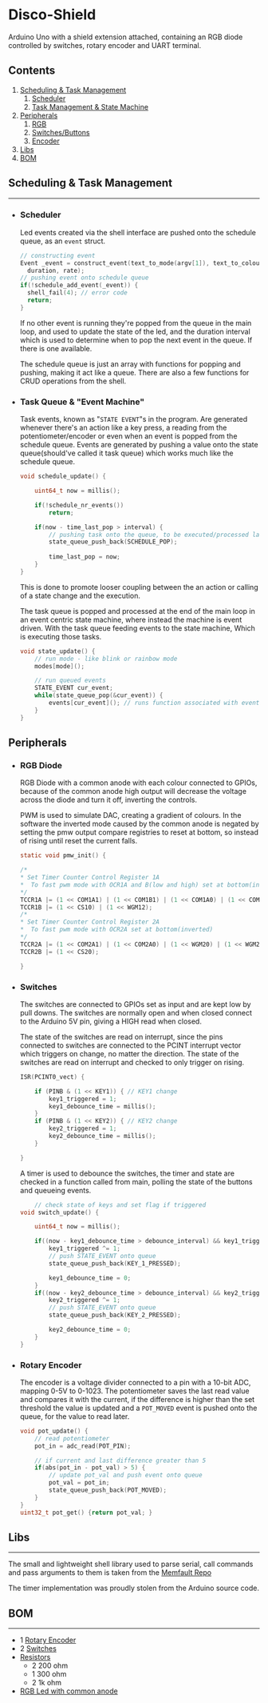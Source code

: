 # Disco-Shield

Arduino Uno with a shield extension attached, containing an RGB diode controlled by switches, rotary encoder and UART terminal.  

## Contents

1. [Scheduling & Task Management](https://github.com/Conhan93/Disco-Shield#scheduling--task-management)
    1. [Scheduler](https://github.com/Conhan93/Disco-Shield#scheduler)
    2. [Task Management & State Machine](https://github.com/Conhan93/Disco-Shield#task-queue--event-machine)
3. [Peripherals](https://github.com/Conhan93/Disco-Shield#peripherals)
    1. [RGB](https://github.com/Conhan93/Disco-Shield#rgb-diode)
    2. [Switches/Buttons](https://github.com/Conhan93/Disco-Shield#switches)
    3. [Encoder](https://github.com/Conhan93/Disco-Shield#rotary-encoder)
4. [Libs](https://github.com/Conhan93/Disco-Shield#libs)
5. [BOM](https://github.com/Conhan93/Disco-Shield#bom)


## Scheduling & Task Management
-----

- ### Scheduler
    Led events created via the shell interface are pushed onto the schedule queue, as an `event` struct.

    ```c
    // constructing event
    Event _event = construct_event(text_to_mode(argv[1]), text_to_colour(argv[2]),
      duration, rate);
    // pushing event onto schedule queue
    if(!schedule_add_event(_event)) {
      shell_fail(4); // error code
      return;
    }
    ```

    If no other event is running they're popped from the queue in the main loop, and used to update the state of the led, and the duration interval which is used to determine when to pop the next event in the queue. If there is one available.

    The schedule queue is just an array with functions for popping and pushing, making it act like a queue. There are also a few functions for CRUD operations from the shell.

- ### Task Queue & "Event Machine"
    
    Task events, known as "`STATE EVENT`"s in the program. Are generated whenever there's an action like a key press, a reading from the potentiometer/encoder or even when an event is popped from the schedule queue. Events are generated by pushing a value onto the state queue(should've called it task queue) which works much like the schedule queue.

    ```c
    void schedule_update() {

        uint64_t now = millis();

        if(!schedule_nr_events())
            return;

        if(now - time_last_pop > interval) {
            // pushing task onto the queue, to be executed/processed later.
            state_queue_push_back(SCHEDULE_POP);
        
            time_last_pop = now;
        }
    }
    ```

    This is done to promote looser coupling between the an action or calling of a state change and the execution.

    The task queue is popped and processed at the end of the main loop in an event centric state machine, where instead the machine is event driven. With the task queue feeding events to the state machine, Which is executing those tasks.

    ```c
    void state_update() {
        // run mode - like blink or rainbow mode
        modes[mode]();

        // run queued events
        STATE_EVENT cur_event;
        while(state_queue_pop(&cur_event)) {
            events[cur_event](); // runs function associated with event
        }
    }
    ```
## Peripherals 
- ### RGB Diode
    
    RGB Diode with a common anode with each colour connected to GPIOs, because of the common
    anode high output will decrease the voltage across the diode and turn it off, inverting the
    controls.

    PWM is used to simulate DAC, creating a gradient of colours. In the software the inverted mode
    caused by the common anode is negated by setting the pmw output compare registries to reset at
    bottom, so instead of rising until reset the current falls.

    ```c
    static void pmw_init() {

    /*
    * Set Timer Counter Control Register 1A
    *  To fast pwm mode with OCR1A and B(low and high) set at bottom(inverted)
    */
    TCCR1A |= (1 << COM1A1) | (1 << COM1B1) | (1 << COM1A0) | (1 << COM1B0) | (1 << WGM10);
    TCCR1B |= (1 << CS10) | (1 << WGM12);
    /*
    * Set Timer Counter Control Register 2A
    *  To fast pwm mode with OCR2A set at bottom(inverted)
    */
    TCCR2A |= (1 << COM2A1) | (1 << COM2A0) | (1 << WGM20) | (1 << WGM21);
    TCCR2B |= (1 << CS20);

    }
    ```
- ### Switches
    
    The switches are connected to GPIOs set as input and are kept low by pull downs. The switches are normally open and when closed connect to the Arduino 5V pin, giving a HIGH read when closed.

    The state of the switches are read on interrupt, since the pins connected to switches are connected
    to the PCINT interrupt vector which triggers on change, no matter the direction. The state of the switches are read on interrupt and checked to only trigger on rising.

    ```c
    ISR(PCINT0_vect) {

        if (PINB & (1 << KEY1)) { // KEY1 change
            key1_triggered = 1;
            key1_debounce_time = millis();
        }
        if (PINB & (1 << KEY2)) { // KEY2 change
            key2_triggered = 1;
            key2_debounce_time = millis();
        }

    }
    ```

    A timer is used to debounce the switches, the timer and state are checked in a function called
    from main, polling the state of the buttons and queueing events.

    ```c
        // check state of keys and set flag if triggered
    void switch_update() {

        uint64_t now = millis();

        if((now - key1_debounce_time > debounce_interval) && key1_triggered) {
            key1_triggered ^= 1;
            // push STATE_EVENT onto queue
            state_queue_push_back(KEY_1_PRESSED);

            key1_debounce_time = 0;
        }
        if((now - key2_debounce_time > debounce_interval) && key2_triggered) {
            key2_triggered ^= 1;
            // push STATE_EVENT onto queue
            state_queue_push_back(KEY_2_PRESSED);

            key2_debounce_time = 0;
        }
    }
    ```
- ### Rotary Encoder
      
    The encoder is a voltage divider connected to a pin with a 10-bit ADC, mapping 0-5V to 0-1023.
    The potentiometer saves the last read value and compares it with the current, if the difference
    is higher than the set threshold the value is updated and a `POT_MOVED` event is pushed onto the queue, for the value to read later.

    ```c
    void pot_update() {
        // read potentiometer
        pot_in = adc_read(POT_PIN);

        // if current and last difference greater than 5
        if(abs(pot_in - pot_val) > 5) {
            // update pot_val and push event onto queue
            pot_val = pot_in;
            state_queue_push_back(POT_MOVED);
        }
    }
    uint32_t pot_get() {return pot_val; }
    ```
## Libs
---
The small and lightweight shell library used to parse serial, call commands and pass arguments to them is taken from the [Memfault Repo](https://github.com/memfault/interrupt)

The timer implementation was proudly stolen from the Arduino source code.


## BOM
----
- 1 [Rotary Encoder](https://github.com/Conhan93/Disco-Shield/blob/main/Meta/Shield/Shield%20Components/COM-09806_Web.pdf)
- 2 [Switches](https://github.com/Conhan93/Disco-Shield/blob/main/Meta/Shield/Shield%20Components/en-b3f.pdf)
-  [Resistors](https://github.com/Conhan93/Disco-Shield/blob/main/Meta/Shield/Shield%20Components/PYu-RC_Group_51_RoHS_L_11.pdf)
    - 2 200 ohm
    - 1 300 ohm
    - 2 1k ohm
  - [RGB Led with common anode](https://github.com/Conhan93/Disco-Shield/blob/main/Meta/Shield/Shield%20Components/YSL-R596AR3G4B5C-C10.pdf)
